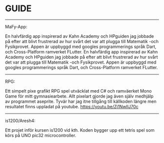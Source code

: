 # GUIDE
---------------------------------------------------------------------------------------------------
MaFy-App: 

En halvfärdig app inspirerad av Kahn Academy och HPguiden jag jobbade på efter att blivt 
frustrerad av hur svårt det var att plugga till Matematik -och Fysikprovet. 
Appen är uppbyggd med googles programmerings språk Dart, och Cross-Platform ramverket FLutter. 
En halvfärdig app inspirerad av Kahn Academy och HPguiden jag jobbade på efter att blivt frustrerad 
av hur svårt det var att plugga till Matematik -och Fysikprovet. Appen är uppbyggd med googles 
programmerings språk Dart, och Cross-Platform ramverket FLutter.

---------------------------------------------------------------------------------------------------
RPG:

Ett simpelt pixe grafikt RPG spel utväcklat med C# och ramväerket Mono Game för mitt gymnasiearbete.
Allt pixelart gjorde jag även själv medhjälp av programmet aseprite. Tyvär har jag itne tillgång till 
källkoden längre men resultatet finns uppladat på youtube. 
https://youtu.be/Zj1NwIlJ70c

---------------------------------------------------------------------------------------------------
is1200/Aresh4:

Ett projet inför kursen is1200 vid kth. Koden bygger upp ett tetris spel som körs på UNO pic32 
microcontroller.
